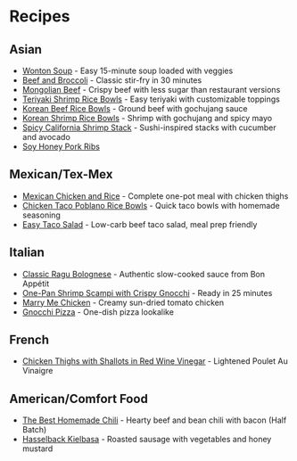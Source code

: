 # Recipes

## Asian

* [Wonton Soup](/tbuckets-recipes/?recipe=wonton_soup) - Easy 15-minute soup loaded with veggies
* [Beef and Broccoli](/tbuckets-recipes/?recipe=beef_and_broccoli) - Classic stir-fry in 30 minutes
* [Mongolian Beef](/tbuckets-recipes/?recipe=mongolian_beef) - Crispy beef with less sugar than restaurant versions
* [Teriyaki Shrimp Rice Bowls](/tbuckets-recipes/?recipe=teriyaki_shrimp_bowls) - Easy teriyaki with customizable toppings
* [Korean Beef Rice Bowls](/tbuckets-recipes/?recipe=korean_beef_bowls) - Ground beef with gochujang sauce
* [Korean Shrimp Rice Bowls](/tbuckets-recipes/?recipe=korean_shrimp_bowls) - Shrimp with gochujang and spicy mayo
* [Spicy California Shrimp Stack](/tbuckets-recipes/?recipe=shrimp_stack) - Sushi-inspired stacks with cucumber and avocado
* [Soy Honey Pork Ribs](/tbuckets-recipes/asian_short_ribs) 

## Mexican/Tex-Mex
* [Mexican Chicken and Rice](/tbuckets-recipes/?recipe=mexican_chicken_rice_bowl) - Complete one-pot meal with chicken thighs
* [Chicken Taco Poblano Rice Bowls](/tbuckets-recipes/?recipe=chicken_taco_bowls) - Quick taco bowls with homemade seasoning
* [Easy Taco Salad](/tbuckets-recipes/?recipe=beef_taco_salad) - Low-carb beef taco salad, meal prep friendly

## Italian
* [Classic Ragu Bolognese](/tbuckets-recipes/?recipe=classic_bolognese) - Authentic slow-cooked sauce from Bon Appétit
* [One-Pan Shrimp Scampi with Crispy Gnocchi](/tbuckets-recipes/?recipe=shrimp_scampi_gnocchi) - Ready in 25 minutes
* [Marry Me Chicken](/tbuckets-recipes/?recipe=marry_me_chicken) - Creamy sun-dried tomato chicken
* [Gnocchi Pizza](/tbuckets-recipes/?recipe=gnocchi_pizza) - One-dish pizza lookalike

## French
* [Chicken Thighs with Shallots in Red Wine Vinegar](/tbuckets-recipes/?recipe=chicken_thighs_shallots) - Lightened Poulet Au Vinaigre

## American/Comfort Food
* [The Best Homemade Chili](/tbuckets-recipes/?recipe=best_chili) - Hearty beef and bean chili with bacon (Half Batch)
* [Hasselback Kielbasa](/tbuckets-recipes/?recipe=hasselback_kielbasa) - Roasted sausage with vegetables and honey mustard
